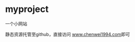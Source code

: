 # myproject
一个小网站

静态资源托管至github，直接访问 <a target="_blank" href="www.chenwei1994.com">www.chenwei1994.com</a>即可
